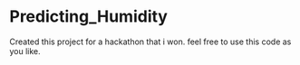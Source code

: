 # Predicting_Humidity
Created this project for a hackathon that i won. feel free to use this code as you like.
